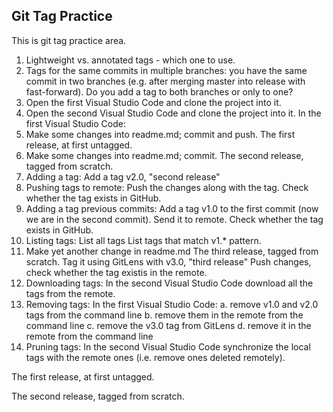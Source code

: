 Git Tag Practice
---

This is git tag practice area.

1. Lightweight vs. annotated tags - which one to use.
2. Tags for the same commits in multiple branches: you have the same commit in two branches (e.g. after merging master into release with fast-forward). Do you add a tag to both branches or only to one?
3. Open the first Visual Studio Code and clone the project into it.
4. Open the second Visual Studio Code and clone the project into it.
In the first Visual Studio Code:
5. Make some changes into readme.md; commit and push.
The first release, at first untagged.
6. Make some changes into readme.md; commit.
The second release, tagged from scratch.
7. Adding a tag: Add a tag v2.0, "second release"
8. Pushing tags to remote: Push the changes along with the tag.
Check whether the tag exists in GitHub.
9. Adding a tag previous commits: Add a tag v1.0 to the first commit (now we are in the second commit).
Send it to remote.
Check whether the tag exists in GitHub.
10. Listing tags: List all tags
List tags that match v1.* pattern.
11. Make yet another change in readme.md
The third release, tagged from scratch.
Tag it using GitLens with v3.0, "third release"
Push changes, check whether the tag existis in the remote.
12. Downloading tags: In the second Visual Studio Code download all the tags from the remote.
13. Removing tags: In the first Visual Studio Code:
	a. remove v1.0 and v2.0 tags from the command line
	b. remove them in the remote from the command line
	c. remove the v3.0 tag from GitLens
	d. remove it in the remote from the command line
14. Pruning tags: In the second Visual Studio Code synchronize the local tags with the remote ones (i.e. remove ones deleted remotely).

The first release, at first untagged.

The second release, tagged from scratch.
